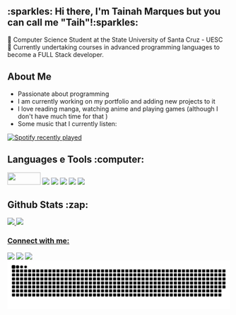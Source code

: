 <h2> :sparkles: Hi there, I'm Tainah Marques but you can call me "Taih"!:sparkles:</h2>

:pushpin: Computer Science Student at the State University of Santa Cruz - UESC </br>
:dart: Currently undertaking courses in advanced programming languages to become a FULL Stack developer.

  ## About Me ###
- Passionate about programming
- I am currently working on my portfolio and adding new projects to it
- I love reading manga, watching anime and playing games (although I don't have much time for that )
- Some music that I currently listen: <br>

 [![Spotify recently played](https://spotify-recently-played-readme.vercel.app/api?user=hxc1pizgzge90db4a8bu27lxn)](https://open.spotify.com/user/hxc1pizgzge90db4a8bu27lxn&count=10)

<h2>Languages e Tools :computer:</h2>
<div>
    <img src="https://img.shields.io/badge/Java-%de3f2fff.svg??style=for-the-badge&logo=openjdk&logoColor=white" width=75px height=28px/> <img src="https://img.shields.io/badge/HTML5-E34F26?style=for-the-badge&logo=html5&logoColor=white" />&nbsp;<img src="https://img.shields.io/badge/CSS3-1572B6?style=for-the-badge&logo=css3&logoColor=white"/>  <img src="https://img.shields.io/badge/JavaScript-323330?style=for-the-badge&logo=javascript&logoColor=F7DF1E"/> <img src="https://img.shields.io/badge/C%2B%2B-00599C?style=for-the-badge&logo=c%2B%2B&logoColor=white"/> <img src="https://img.shields.io/badge/MySQL-6241dc?style=for-the-badge&logo=mysql&logoColor=white"/> 
</div>    

<h2>Github Stats :zap:</h2>
<div>
<a href="https://github.com/Taih-Marques">
<img loading="lazy" height="180em" src="https://github-readme-stats.vercel.app/api/top-langs/?username=Taih-Marques&layout=compact&langs_count=7&theme=synthwave"/>
  
<img loading="lazy" height="180em" src="https://github-readme-stats.vercel.app/api?username=Taih-Marques&show_icons=true&theme=synthwave&include_all_commits=true&count_private=true"/>
</div> 

<h3 align="left">Connect with me:</h3>
<div>
<a href="https://www.linkedin.com/in/tainah-marques/" target="_blank"><img loading="lazy" src="https://img.shields.io/badge/-LinkedIn-%230077B5?style=for-the-badge&logo=linkedin&logoColor=white" target="_blank"></a>   
<a href = "tayhmarques.00@gmail.com"><img loading="lazy" src="https://img.shields.io/badge/Gmail-D14836?style=for-the-badge&logo=gmail&logoColor=white" target="_blank"></a>
<a href="https://instagram.com/tayhmarques" target="_blank"><img loading="lazy" src="https://img.shields.io/badge/-Instagram-%23E4405F?style=for-the-badge&logo=instagram&logoColor=white" target="_blank"></a>
</div>

  <picture>
  <source media="(prefers-color-scheme: dark)" srcset="https://raw.githubusercontent.com/Taih-Marques/Taih-Marques/output/github-contribution-grid-snake-dark.svg">
  <source media="(prefers-color-scheme: light)" srcset="https://raw.githubusercontent.com/Taih-Marques/Taih-Marques/output/github-contribution-grid-snake.svg">
  <img alt="github contribution grid snake animation" src="https://raw.githubusercontent.com/Taih-Marques/Taih-Marques/output/github-contribution-grid-snake.svg">
</picture>



